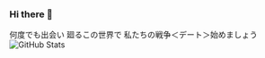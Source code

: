 ### Hi there 👋

<!--
**stsnx/stsnx** is a ✨ _special_ ✨ repository because its `README.md` (this file) appears on your GitHub profile.

Here are some ideas to get you started:

- 🔭 I’m currently working on ...
- 🌱 I’m currently learning ...
- 👯 I’m looking to collaborate on ...
- 🤔 I’m looking for help with ...
- 💬 Ask me about ...
- 📫 How to reach me: ...
- 😄 Pronouns: ...
- ⚡ Fun fact: ...
-->
何度でも出会い 廻るこの世界で
私たちの戦争＜デート＞始めましょう
![GitHub Stats](https://github-readme-stats.vercel.app/api?username=stsnx&theme=tokyonight)
